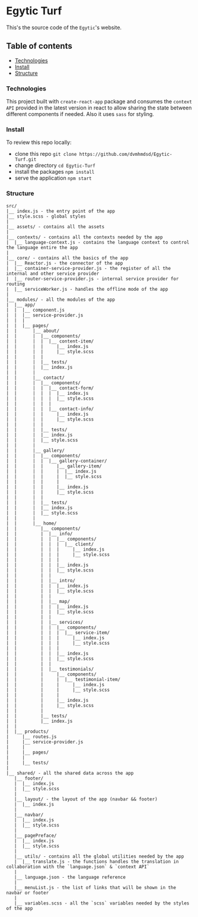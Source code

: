 # Egytic Turf

This's the source code of the `Egytic`'s website.

## Table of contents

- [Technologies](#technologies)
- [Install](#install)
- [Structure](#structure)

### Technologies

<a name="technologies">

This project built with `create-react-app` package and consumes the `context API` provided in the latest version in react to allow sharing the state between different components if needed. Also it uses `sass` for styling.

### Install

<a name="install">

To review this repo locally:

- clone this repo `git clone https://github.com/dvmhmdsd/Egytic-Turf.git`
- change directory `cd Egytic-Turf`
- install the packages `npm install`
- serve the application `npm start`

### Structure

<a name="structure">

```
src/
|__ index.js - the entry point of the app
|__ style.scss - global styles
|
|__ assets/ - contains all the assets
|
|__ contexts/ - contains all the contexts needed by the app
|  |__ language-context.js - contains the language context to control the language entire the app
|
|__ core/ - contains all the basics of the app
|  |__ Reactor.js - the connector of the app
|  |__ container-service-provider.js - the register of all the internal and other service provider
|  |__ router-service-provider.js - internal service provider for routing
|  |__ serviceWorker.js - handles the offline mode of the app
|
|__ modules/ - all the modules of the app
|  |__ app/ 
|  |  |__ component.js
|  |  |__ service-provider.js
|  |  |
|  |  |__ pages/
|  |      |__ about/
|  |      |  |__ components/
|  |      |  |  |__ content-item/
|  |      |  |     |__ index.js
|  |      |  |     |__ style.scss
|  |      |  |  
|  |      |  |__ tests/
|  |      |  |__ index.js
|  |      |
|  |      |__ contact/
|  |      |  |__ components/
|  |      |  |  |__ contact-form/
|  |      |  |  |  |__ index.js
|  |      |  |  |  |__ style.scss
|  |      |  |  |  
|  |      |  |  |__ contact-info/
|  |      |  |     |__ index.js
|  |      |  |     |__ style.scss
|  |      |  |  
|  |      |  |__ tests/
|  |      |  |__ index.js
|  |      |  |__ style.scss
|  |      |  
|  |      |__ gallery/
|  |      |  |__ components/
|  |      |  |  |__ gallery-container/
|  |      |  |     |__ gallery-item/
|  |      |  |     |  |__ index.js
|  |      |  |     |  |__ style.scss
|  |      |  |     |  
|  |      |  |     |__ index.js
|  |      |  |     |__ style.scss
|  |      |  |  
|  |      |  |__ tests/
|  |      |  |__ index.js
|  |      |  |__ style.scss
|  |      |  
|  |      |__ home/
|  |         |__ components/
|  |         |  |__ info/
|  |         |  |  |__ components/
|  |         |  |  |  |__ client/
|  |         |  |  |     |__ index.js
|  |         |  |  |     |__ style.scss
|  |         |  |  |  
|  |         |  |  |__ index.js
|  |         |  |  |__ style.scss
|  |         |  |
|  |         |  |__ intro/
|  |         |  |  |__ index.js
|  |         |  |  |__ style.scss
|  |         |  |
|  |         |  |__ map/
|  |         |  |  |__ index.js
|  |         |  |  |__ style.scss
|  |         |  |
|  |         |  |__ services/
|  |         |  |  |__ components/
|  |         |  |  |  |__ service-item/
|  |         |  |  |     |__ index.js
|  |         |  |  |     |__ style.scss
|  |         |  |  |   
|  |         |  |  |__ index.js
|  |         |  |  |__ style.scss
|  |         |  |
|  |         |  |__ testimonials/
|  |         |     |__ components/
|  |         |     |  |__ testimonial-item/
|  |         |     |     |__ index.js
|  |         |     |     |__ style.scss
|  |         |     |  
|  |         |     |__ index.js
|  |         |     |__ style.scss
|  |         |  
|  |         |__ tests/
|  |         |__ index.js
|  |
|  |__ products/ 
|     |__ routes.js
|     |__ service-provider.js
|     |
|     |__ pages/
|     | 
|     |__ tests/
|
|__ shared/ - all the shared data across the app
   |__ footer/
   |  |__ index.js
   |  |__ style.scss
   |
   |__ layout/ - the layout of the app (navbar && footer)
   |  |__ index.js
   |
   |__ navbar/
   |  |__ index.js
   |  |__ style.scss
   |
   |__ pagePreface/
   |  |__ index.js
   |  |__ style.scss
   |
   |__ utils/ - contains all the global utilities needed by the app
   |  |__ translate.js - the functions handles the translation in collaboration with the `language.json` & `context API`
   |
   |__ language.json - the language reference
   |
   |__ menuList.js - the list of links that will be shown in the navbar or footer
   |
   |__ variables.scss - all the `scss` variables needed by the styles of the app

```
